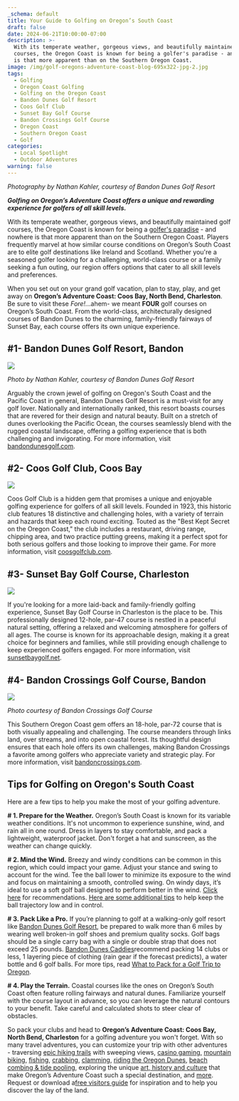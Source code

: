 ```yaml
---
_schema: default
title: Your Guide to Golfing on Oregon’s South Coast
draft: false
date: 2024-06-21T10:00:00-07:00
description: >-
  With its temperate weather, gorgeous views, and beautifully maintained golf
  courses, the Oregon Coast is known for being a golfer's paradise - and nowhere
  is that more apparent than on the Southern Oregon Coast.
image: /img/golf-oregons-adventure-coast-blog-695x322-jpg-2.jpg
tags:
  - Golfing
  - Oregon Coast Golfing
  - Golfing on the Oregon Coast
  - Bandon Dunes Golf Resort
  - Coos Golf Club
  - Sunset Bay Golf Course
  - Bandon Crossings Golf Course
  - Oregon Coast
  - Southern Oregon Coast
  - Golf
categories:
  - Local Spotlight
  - Outdoor Adventures
warning: false
---
```

*Photography by Nathan Kahler, courtesy of Bandon Dunes Golf Resort*

***Golfing on Oregon’s Adventure Coast offers a unique and rewarding experience for golfers of all skill levels.***

With its temperate weather, gorgeous views, and beautifully maintained golf courses, the Oregon Coast is known for being a [golfer's paradise](https://www.oregonsadventurecoast.com/golfing/) - and nowhere is that more apparent than on the Southern Oregon Coast. Players frequently marvel at how similar course conditions on Oregon’s South Coast are to elite golf destinations like Ireland and Scotland. Whether you're a seasoned golfer looking for a challenging, world-class course or a family seeking a fun outing, our region offers options that cater to all skill levels and preferences.

When you set out on your grand golf vacation, plan to stay, play, and get away on **Oregon’s Adventure Coast: Coos Bay, North Bend, Charleston**. Be sure to visit these *Fore!.*..ahem- we meant **FOUR** golf courses on Oregon’s South Coast. From the world-class, architecturally designed courses of Bandon Dunes to the charming, family-friendly fairways of Sunset Bay, each course offers its own unique experience.

## **\#1- Bandon Dunes Golf Resort, Bandon**

![](/img/nathan-kahler-courtesy-of-bandon-dunes-golf-resort-jpg-1.jpg)

*Photo by Nathan Kahler, courtesy of Bandon Dunes Golf Resort*

Arguably the crown jewel of golfing on Oregon's South Coast and the Pacific Coast in general, Bandon Dunes Golf Resort is a must-visit for any golf lover. Nationally and internationally ranked, this resort boasts courses that are revered for their design and natural beauty. Built on a stretch of dunes overlooking the Pacific Ocean, the courses seamlessly blend with the rugged coastal landscape, offering a golfing experience that is both challenging and invigorating. For more information, visit [bandondunesgolf.com](https://bandondunesgolf.com).

## **\#2- Coos Golf Club, Coos Bay**

![](/img/coos-golf-club-coos-bay.jpg)

Coos Golf Club is a hidden gem that promises a unique and enjoyable golfing experience for golfers of all skill levels. Founded in 1923, this historic club features 18 distinctive and challenging holes, with a variety of terrain and hazards that keep each round exciting. Touted as the "Best Kept Secret on the Oregon Coast," the club includes a restaurant, driving range, chipping area, and two practice putting greens, making it a perfect spot for both serious golfers and those looking to improve their game. For more information, visit [coosgolfclub.com](https://coosgolfclub.com/).

## **\#3- Sunset Bay Golf Course, Charleston**

![](/img/coos-golf-club-coos-bay-1.jpg)

If you're looking for a more laid-back and family-friendly golfing experience, Sunset Bay Golf Course in Charleston is the place to be. This professionally designed 12-hole, par-47 course is nestled in a peaceful natural setting, offering a relaxed and welcoming atmosphere for golfers of all ages. The course is known for its approachable design, making it a great choice for beginners and families, while still providing enough challenge to keep experienced golfers engaged. For more information, visit [sunsetbaygolf.net](https://www.sunsetbaygolf.net/).

## **\#4- Bandon Crossings Golf Course, Bandon**

![](/img/bandon-crossings-golf-course.jpg)

*Photo courtesy of Bandon Crossings Golf Course*

This Southern Oregon Coast gem offers an 18-hole, par-72 course that is both visually appealing and challenging. The course meanders through links land, over streams, and into open coastal forest. Its thoughtful design ensures that each hole offers its own challenges, making Bandon Crossings a favorite among golfers who appreciate variety and strategic play. For more information, visit [bandoncrossings.com](https://www.bandoncrossings.com).

## Tips for Golfing on Oregon's South Coast

Here are a few tips to help you make the most of your golfing adventure.

**\# 1. Prepare for the Weather.** Oregon’s South Coast is known for its variable weather conditions. It's not uncommon to experience sunshine, wind, and rain all in one round. Dress in layers to stay comfortable, and pack a lightweight, waterproof jacket. Don't forget a hat and sunscreen, as the weather can change quickly.

**\# 2. Mind the Wind.** Breezy and windy conditions can be common in this region, which could impact your game. Adjust your stance and swing to account for the wind. Tee the ball lower to minimize its exposure to the wind and focus on maintaining a smooth, controlled swing. On windy days, it’s ideal to use a soft golf ball designed to perform better in the wind. [Click here](https://forums.golfwrx.com/topic/1943716-best-balls-for-windy-conditions/) for recommendations. [Here are some additional tips](https://nationalgcla.com/6-tips-for-playing-golf-in-the-wind/) to help keep the ball trajectory low and in control.

**\# 3. Pack Like a Pro.** If you’re planning to golf at a walking-only golf resort like [Bandon Dunes Golf Resort](https://bandondunesgolf.com/golf/), be prepared to walk more than 6 miles by wearing well broken-in golf shoes and premium quality socks. Golf bags should be a single carry bag with a single or double strap that does not exceed 25 pounds. [Bandon Dunes Caddies](https://bandondunesgolf.com/golf/golf-services/bandon-dunes-caddies/#:~:text=Items%20in%20the%20golf%20bag,be%20left%20in%20the%20room.)recommend packing 14 clubs or less, 1 layering piece of clothing (rain gear if the forecast predicts), a water bottle and 6 golf balls. For more tips, read [What to Pack for a Golf Trip to Oregon](https://www.premiergolf.com/blog/2018/08/travel-tips-what-to-pack-for-a-golf-trip-to-oregon/).

**\# 4. Play the Terrain.** Coastal courses like the ones on Oregon’s South Coast often feature rolling fairways and natural dunes. Familiarize yourself with the course layout in advance, so you can leverage the natural contours to your benefit. Take careful and calculated shots to steer clear of obstacles.

So pack your clubs and head to **Oregon’s Adventure Coast: Coos Bay, North Bend, Charleston** for a golfing adventure you won't forget. With so many travel adventures, you can customize your trip with other adventures - traversing [epic hiking trails](https://www.oregonsadventurecoast.com/hiking-walking) with sweeping views, [casino gaming,](https://www.oregonsadventurecoast.com/gaming) [mountain biking](https://www.oregonsadventurecoast.com/cycling), [fishing](https://www.oregonsadventurecoast.com/fishing), [crabbing](https://www.oregonsadventurecoast.com/crabbing-clamming), [clamming](https://www.oregonsadventurecoast.com/clamming), [riding the Oregon Dunes](https://www.oregonsadventurecoast.com/atv-motorsports), [beach combing & tide pooling](https://www.oregonsadventurecoast.com/ocean-life-and-tidepooling/), exploring the unique [art, history and culture](https://www.oregonsadventurecoast.com/art-history-culture) that make Oregon’s Adventure Coast such a special destination, and [more](https://www.oregonsadventurecoast.com/adventures/). Request or download a[<u>free visitors guide</u>](https://www.oregonsadventurecoast.com/contact/#contactform) for inspiration and to help you discover the lay of the land.

<br>